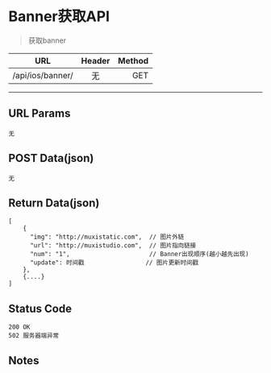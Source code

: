 # Banner获取API

> 获取banner

| URL |  Header | Method |
| ------------- |:-------------:| -----:|
| /api/ios/banner/ | 无 | GET |

<hr/>

## URL Params

    无

## POST Data(json)

    无

## Return Data(json)

    [
        {
          "img": "http://muxistatic.com",  // 图片外链
          "url": "http://muxistudio.com",  // 图片指向链接
          "num": "1",                      // Banner出现顺序(越小越先出现)
          "update": 时间戳                 // 图片更新时间戳
        },
        {....}
    ]

## Status Code

    200 OK
    502 服务器端异常

## Notes

